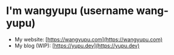 
# I'm wangyupu (username wang-yupu)

- My website: [https://wangyupu.com](https://wangyupu.com)  
- My blog (WIP): [https://yupu.dev](https://yupu.dev)  
